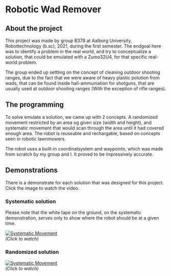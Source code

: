 # Robotic Wad Remover

## About the project
This project was made by group B378 at Aalborg University, Robottechnology (b.sc), 2021, during the first semester. The endgoal here was to identify a problem in the real world, and try to conceptualize a solution, that could be emulated with a Zumo32U4, for that specific real-world problem.

The group ended up settling on the concept of cleaning outdoor shooting ranges, due to the fact that we were aware of heavy plastic polution from wads, that can be found inside hail-ammuniation for shotguns, that are usually used at outdoor shooting ranges (With the exception of rifle ranges).

## The programming
To solve emulate a solution, we came up with 2 concepts. A randomized movement restricted by an area og given size (width and height), and systematic movement that would
scan through the area until it had covered enough area. The robot is reuseable and rechargable, based on concepts seen in robotic lawnmowers.

The robot uses a built-in coordinatsystem and waypoints, which was made from scratch by my group and I. It proved to be impressively accurate.

## Demonstrations

There is a demonstrate for each solution that was designed for this project. Click the image to watch the video.

### Systematic solution
Please note that the white tape on the ground, on the systematic demonstration, serves only to show where the robot should be at a given time.


[![Systematic Movement](https://i.ytimg.com/vi_webp/hPUvbKARdeE/oar2.webp)](https://www.youtube.com/shorts/hPUvbKARdeE)\
_(Click to watch)_


### Randomized solution

[![Systematic Movement](https://i.ytimg.com/vi/hXYWj3GPgLo/hqdefault.jpg)](https://www.youtube.com/watch?v=hXYWj3GPgLo)\
_(Click to watch)_
